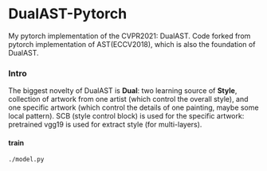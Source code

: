 # DualAST-Pytorch
My pytorch implementation of the CVPR2021: DualAST. Code forked from pytorch implementation of AST(ECCV2018), which is also the foundation of DualAST.

### Intro
The biggest novelty of DualAST is **Dual**: two learning source of **Style**, collection of artwork from one artist (which control the overall style), and one specific artwork (which control the details of one painting, maybe some local pattern). SCB (style control block) is used for the specific artwork: pretrained vgg19 is used for extract style (for multi-layers).

#### train
`./model.py`
